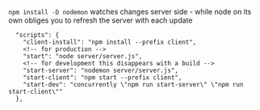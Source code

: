```npm install -D nodemon``` watches changes server side - while node on its own obliges you to refresh the server with each update

```
  "scripts": {
    "client-install": "npm install --prefix client",
    <!-- for production -->
    "start": "node server/server.js",
    <!-- for development this disappears with a build -->
    "start-server": "nodemon server/server.js",
    "start-client": "npm start --prefix client",
    "start-dev": "concurrently \"npm run start-server\" \"npm run start-client\""
  },
  ```